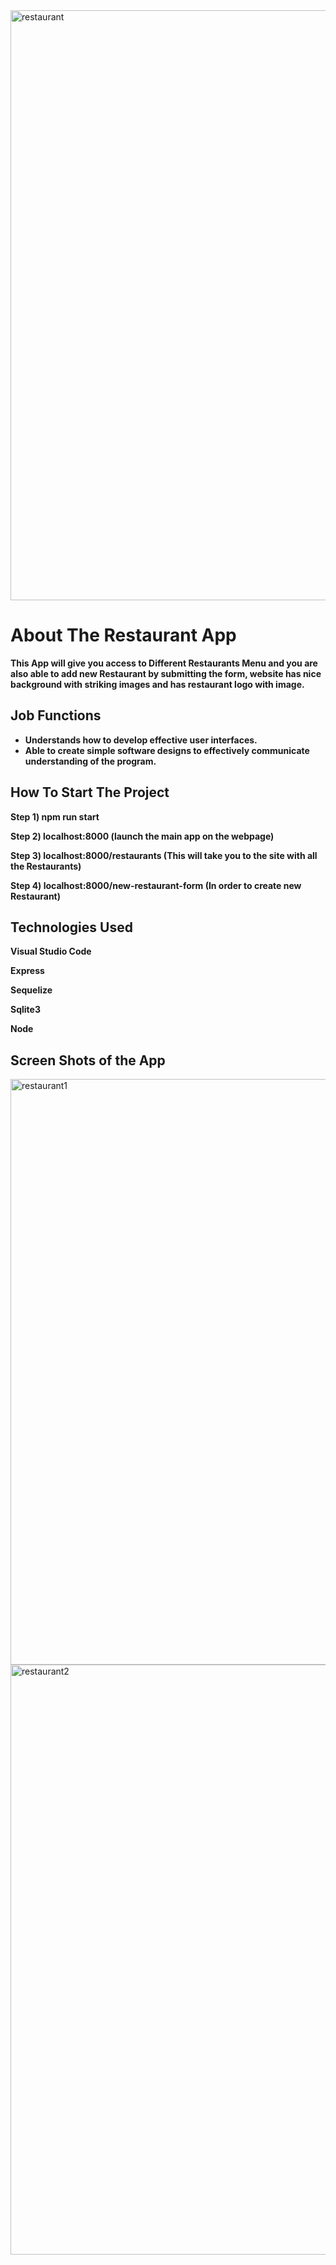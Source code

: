 <img width="944" alt="restaurant" src="https://user-images.githubusercontent.com/76002896/163873131-da28e0de-44ea-42e9-acf8-ab43508b7da4.PNG">


# About The Restaurant App

**This App will give you access to Different Restaurants Menu and you are also able to add new Restaurant by submitting the form, website has nice background with striking images and has restaurant logo with image.**

## Job Functions

* **Understands how to develop effective user interfaces.**
* **Able to create simple software designs to effectively communicate understanding of the program.**

## How To Start The Project

**Step 1) npm run start**

**Step 2) localhost:8000 (launch the main app on the webpage)**

**Step 3) localhost:8000/restaurants (This will take you to the site with all the Restaurants)**

**Step 4) localhost:8000/new-restaurant-form (In order to create new Restaurant)**

## Technologies Used

**Visual Studio Code**

**Express**

**Sequelize**

**Sqlite3**

**Node**

## Screen Shots of the App

<img width="937" alt="restaurant1" src="https://user-images.githubusercontent.com/76002896/163873969-ea8ec939-0012-4ce3-a854-56ae6abdf158.PNG">

<img width="944" alt="restaurant2" src="https://user-images.githubusercontent.com/76002896/163873991-9b7b6fce-d392-4c47-9872-cf043dcc9922.PNG">
